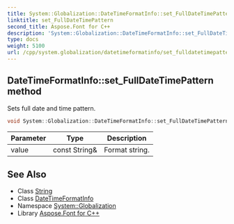 ```yaml
---
title: System::Globalization::DateTimeFormatInfo::set_FullDateTimePattern method
linktitle: set_FullDateTimePattern
second_title: Aspose.Font for C++
description: 'System::Globalization::DateTimeFormatInfo::set_FullDateTimePattern method. Sets full date and time pattern in C++.'
type: docs
weight: 5100
url: /cpp/system.globalization/datetimeformatinfo/set_fulldatetimepattern/
---
```

## DateTimeFormatInfo::set_FullDateTimePattern method


Sets full date and time pattern.

```cpp
void System::Globalization::DateTimeFormatInfo::set_FullDateTimePattern(const String &value)
```


| Parameter | Type | Description |
| --- | --- | --- |
| value | const String\& | Format string. |

## See Also

* Class [String](../../../system/string/)
* Class [DateTimeFormatInfo](../)
* Namespace [System::Globalization](../../)
* Library [Aspose.Font for C++](../../../)
